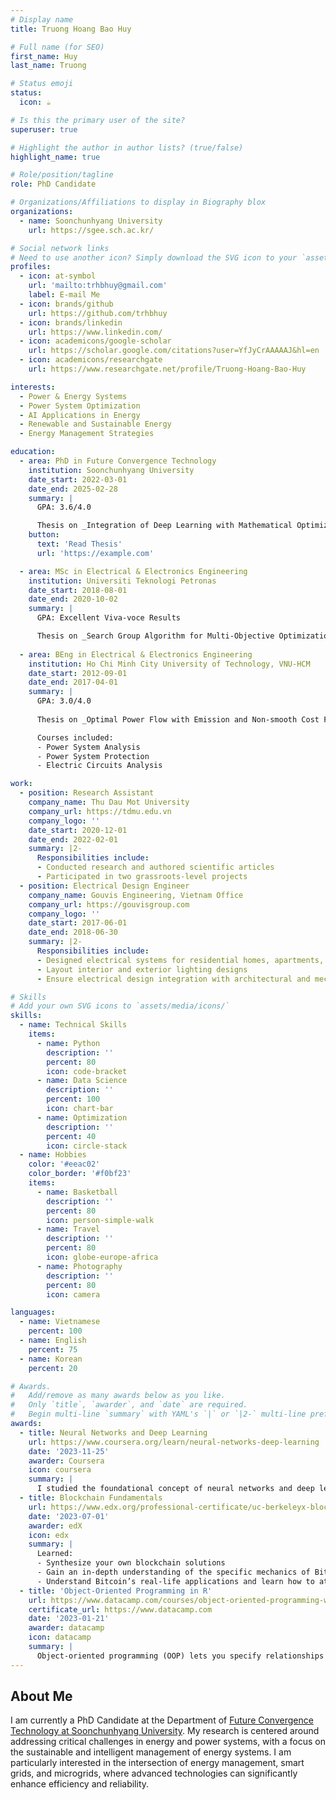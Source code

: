 ```yaml
---
# Display name
title: Truong Hoang Bao Huy

# Full name (for SEO)
first_name: Huy
last_name: Truong

# Status emoji
status:
  icon: ☕️

# Is this the primary user of the site?
superuser: true

# Highlight the author in author lists? (true/false)
highlight_name: true

# Role/position/tagline
role: PhD Candidate

# Organizations/Affiliations to display in Biography blox
organizations:
  - name: Soonchunhyang University
    url: https://sgee.sch.ac.kr/

# Social network links
# Need to use another icon? Simply download the SVG icon to your `assets/media/icons/` folder.
profiles:
  - icon: at-symbol
    url: 'mailto:trhbhuy@gmail.com'
    label: E-mail Me
  - icon: brands/github
    url: https://github.com/trhbhuy
  - icon: brands/linkedin
    url: https://www.linkedin.com/
  - icon: academicons/google-scholar
    url: https://scholar.google.com/citations?user=YfJyCrAAAAAJ&hl=en
  - icon: academicons/researchgate
    url: https://www.researchgate.net/profile/Truong-Hoang-Bao-Huy

interests:
  - Power & Energy Systems 
  - Power System Optimization
  - AI Applications in Energy 
  - Renewable and Sustainable Energy
  - Energy Management Strategies

education:
  - area: PhD in Future Convergence Technology
    institution: Soonchunhyang University
    date_start: 2022-03-01
    date_end: 2025-02-28
    summary: |
      GPA: 3.6/4.0

      Thesis on _Integration of Deep Learning with Mathematical Optimization for Robust Energy Management in Smart Energy Systems_. Supervised by [Prof Daehee Kim](https://scholar.google.co.kr/citations?user=MJcazXsAAAAJ&hl=en). Published 4 papers in Elsevier journals.
    button:
      text: 'Read Thesis'
      url: 'https://example.com'

  - area: MSc in Electrical & Electronics Engineering
    institution: Universiti Teknologi Petronas
    date_start: 2018-08-01
    date_end: 2020-10-02
    summary: |
      GPA: Excellent Viva-voce Results

      Thesis on _Search Group Algorithm for Multi-Objective Optimization in Energy Applications_. Supervised by Prof. Perumal Nallagownden.
      
  - area: BEng in Electrical & Electronics Engineering
    institution: Ho Chi Minh City University of Technology, VNU-HCM
    date_start: 2012-09-01
    date_end: 2017-04-01
    summary: |
      GPA: 3.0/4.0
      
      Thesis on _Optimal Power Flow with Emission and Non-smooth Cost Functions using Search Group Algorithm_. Supervised by Profs Dieu Ngoc Vo.

      Courses included:
      - Power System Analysis
      - Power System Protection
      - Electric Circuits Analysis

work:
  - position: Research Assistant
    company_name: Thu Dau Mot University
    company_url: https://tdmu.edu.vn
    company_logo: ''
    date_start: 2020-12-01
    date_end: 2022-02-01
    summary: |2-
      Responsibilities include:
      - Conducted research and authored scientific articles
      - Participated in two grassroots-level projects
  - position: Electrical Design Engineer
    company_name: Gouvis Engineering, Vietnam Office
    company_url: https://gouvisgroup.com
    company_logo: ''
    date_start: 2017-06-01
    date_end: 2018-06-30
    summary: |2-
      Responsibilities include:
      - Designed electrical systems for residential homes, apartments, and commercial centers
      - Layout interior and exterior lighting designs
      - Ensure electrical design integration with architectural and mechanical systems

# Skills
# Add your own SVG icons to `assets/media/icons/`
skills:
  - name: Technical Skills
    items:
      - name: Python
        description: ''
        percent: 80
        icon: code-bracket
      - name: Data Science
        description: ''
        percent: 100
        icon: chart-bar
      - name: Optimization
        description: ''
        percent: 40
        icon: circle-stack
  - name: Hobbies
    color: '#eeac02'
    color_border: '#f0bf23'
    items:
      - name: Basketball
        description: ''
        percent: 80
        icon: person-simple-walk
      - name: Travel
        description: ''
        percent: 80
        icon: globe-europe-africa
      - name: Photography
        description: ''
        percent: 80
        icon: camera

languages:
  - name: Vietnamese
    percent: 100
  - name: English
    percent: 75
  - name: Korean
    percent: 20

# Awards.
#   Add/remove as many awards below as you like.
#   Only `title`, `awarder`, and `date` are required.
#   Begin multi-line `summary` with YAML's `|` or `|2-` multi-line prefix and indent 2 spaces below.
awards:
  - title: Neural Networks and Deep Learning
    url: https://www.coursera.org/learn/neural-networks-deep-learning
    date: '2023-11-25'
    awarder: Coursera
    icon: coursera
    summary: |
      I studied the foundational concept of neural networks and deep learning. By the end, I was familiar with the significant technological trends driving the rise of deep learning; build, train, and apply fully connected deep neural networks; implement efficient (vectorized) neural networks; identify key parameters in a neural network’s architecture; and apply deep learning to your own applications.
  - title: Blockchain Fundamentals
    url: https://www.edx.org/professional-certificate/uc-berkeleyx-blockchain-fundamentals
    date: '2023-07-01'
    awarder: edX
    icon: edx
    summary: |
      Learned:
      - Synthesize your own blockchain solutions
      - Gain an in-depth understanding of the specific mechanics of Bitcoin
      - Understand Bitcoin’s real-life applications and learn how to attack and destroy Bitcoin, Ethereum, smart contracts and Dapps, and alternatives to Bitcoin’s Proof-of-Work consensus algorithm
  - title: 'Object-Oriented Programming in R'
    url: https://www.datacamp.com/courses/object-oriented-programming-with-s3-and-r6-in-r
    certificate_url: https://www.datacamp.com
    date: '2023-01-21'
    awarder: datacamp
    icon: datacamp
    summary: |
      Object-oriented programming (OOP) lets you specify relationships between functions and the objects that they can act on, helping you manage complexity in your code. This is an intermediate level course, providing an introduction to OOP, using the S3 and R6 systems. S3 is a great day-to-day R programming tool that simplifies some of the functions that you write. R6 is especially useful for industry-specific analyses, working with web APIs, and building GUIs.
---
```


## About Me

I am currently a PhD Candidate at the Department of [Future Convergence Technology at Soonchunhyang University](https://sgee.sch.ac.kr/). My research is centered around addressing critical challenges in energy and power systems, with a focus on the sustainable and intelligent management of energy systems. I am particularly interested in the intersection of energy management, smart grids, and microgrids, where advanced technologies can significantly enhance efficiency and reliability.